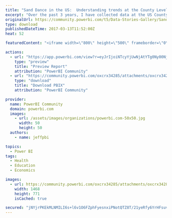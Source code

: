 ```yaml
---
title: "Sand Dance in the US:  Understanding trends at the County Level"
excerpt: "Over the past 3 years, I have collected data at the US County Level. In this dataset, I have over 100 columns of data for every county in the United"
originalUrl: https://community.powerbi.com/t5/Data-Stories-Gallery/Sand-Dance-in-the-US-Understanding-trends-at-the-County-Level/m-p/141666
type: download
publishedDateTime: 2017-03-13T11:52:00Z
heat: 52

featuredContent: "<iframe width=\"800\" height=\"500\" frameborder=\"0\" src=\"https://app.powerbi.com/view?r=eyJrIjoiNTcyYjUwNjAtYTg0Ny00NjQ4LWIyMDMtMDU2M2QyYTQwMjdhIiwidCI6IjcyZjk4OGJmLTg2ZjEtNDFhZi05MWFiLTJkN2NkMDExZGI0NyIsImMiOjV9\"></iframe>"

actions:
  - url: "https://app.powerbi.com/view?r=eyJrIjoiNTcyYjUwNjAtYTg0Ny00NjQ4LWIyMDMtMDU2M2QyYTQwMjdhIiwidCI6IjcyZjk4OGJmLTg2ZjEtNDFhZi05MWFiLTJkN2NkMDExZGI0NyIsImMiOjV9"
    type: "preview"
    title: "Preview Report"
    attribution: "PowerBI Community"
  - url: "https://community.powerbi.com/oxcrx34285/attachments/oxcrx34285/DataStoriesGallery/726/2/US-County_SandDance.pbix"
    type: "download"
    title: "Download PBIX"
    attribution: "PowerBI Community"

provider:
  name: PowerBI Community
  domain: powerbi.com
  images:
    - url: /assets/images/organizations/powerbi.com-50x50.jpg
      width: 50
      height: 50
  authors:
    - name: jeffpbi

topics:
  - Power BI
tags:
  - Health
  - Education
  - Economics

images:
  - url: https://community.powerbi.com/oxcrx34285/attachments/oxcrx34285/DataStoriesGallery/726/1/SandDanceImage.JPG
    width: 1468
    height: 771
    isCached: true

secured: "jNYjrPKEkMLNMILI6s+l6v1O6FZphFyesnxiPNotQTZ8T/21yeRfy6YrHFsuvm+dbOVE44DQmYqPch5rFYplOqKm0txkrah1rcJSp0rlmnMcviUpIFG7Ycmped+za3zKl8fO+dp+tCMB5cIoj8cprSkP14LZmVxOcI/SNcVSnJzVBOrfgt/nDutd+aTJODPsEdAA/nq6bR1eL5s8VesTf20oU4yyoMqODB5540zWExAhXzErwV3uGU3WXPKcVr+UFhqXYSi9Os9QAyIXxECBvV5Z+gw0ODd9kJe2AUc7vOVpcfeYxbPeTSzvhEUy+CNNUuwu2FhWwWYWTHfbvidZTnZC4vAiFdNfQkOMAnovmqVQPQhVX+teNk5rzLkBuMsjI9O39o6p5HXEXm7krt7NJI6BX75oW64/ceGc4arNlsY=;aG/DgfQA4wlwGT0Rgm86Pg=="
---
```


